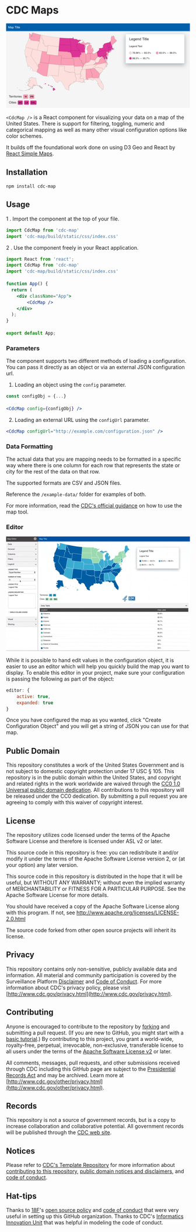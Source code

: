 # CDC Maps

![](screenshot.png)

`<CdcMap />` is a React component for visualizing your data on a map of the United States. There is support for filtering, toggling, numeric and categorical mapping as well as many other visual configuration options like color schemes.

It builds off the foundational work done on using D3 Geo and React by [React Simple Maps](https://github.com/zcreativelabs/react-simple-maps).


## Installation

```sh
npm install cdc-map
```

## Usage

1 . Import the component at the top of your file.
```js
import CdcMap from 'cdc-map'
import 'cdc-map/build/static/css/index.css'
```

2 . Use the component freely in your React application.
```jsx
import React from 'react';
import CdcMap from 'cdc-map'
import 'cdc-map/build/static/css/index.css'

function App() {
  return (
    <div className="App">
        <CdcMap />
    </div>
  );
}

export default App;
```

### Parameters

The component supports two different methods of loading a configuration. You can pass it directly as an object or via an external JSON configuration url.

1. Loading an object using the `config` parameter.
```jsx
const configObj = {...}

<CdcMap config={configObj} />
```
2. Loading an external URL using the `configUrl` parameter.
```jsx
<CdcMap configUrl="http://example.com/configuration.json" />
```

### Data Formatting
The actual data that you are mapping needs to be formatted in a specific way where there is one column for each row that represents the state or city for the rest of the data on that row.

The supported formats are CSV and JSON files.

Reference the `/example-data/` folder for examples of both.

For more information, read the [CDC's official guidance](https://www.cdc.gov/wcms/4.0/cdc-wp/data-presentation/data-map.html) on how to use the map tool.

### Editor

![](editor.gif)

While it is possible to hand edit values in the configuration object, it is easier to use an editor which will help you quickly build the map you want to display. To enable this editor in your project, make sure your configuration is passing the following as part of the object:

```js
editor: {
    active: true,
    expanded: true
}
```

Once you have configured the map as you wanted, click "Create Configuration Object" and you will get a string of JSON you can use for that map.

## Public Domain
This repository constitutes a work of the United States Government and is not
subject to domestic copyright protection under 17 USC § 105. This repository is in
the public domain within the United States, and copyright and related rights in
the work worldwide are waived through the [CC0 1.0 Universal public domain dedication](https://creativecommons.org/publicdomain/zero/1.0/).
All contributions to this repository will be released under the CC0 dedication. By
submitting a pull request you are agreeing to comply with this waiver of
copyright interest.

## License
The repository utilizes code licensed under the terms of the Apache Software
License and therefore is licensed under ASL v2 or later.

This source code in this repository is free: you can redistribute it and/or modify it under
the terms of the Apache Software License version 2, or (at your option) any
later version.

This source code in this repository is distributed in the hope that it will be useful, but WITHOUT ANY
WARRANTY; without even the implied warranty of MERCHANTABILITY or FITNESS FOR A
PARTICULAR PURPOSE. See the Apache Software License for more details.

You should have received a copy of the Apache Software License along with this
program. If not, see http://www.apache.org/licenses/LICENSE-2.0.html

The source code forked from other open source projects will inherit its license.


## Privacy
This repository contains only non-sensitive, publicly available data and
information. All material and community participation is covered by the
Surveillance Platform [Disclaimer](https://github.com/CDCgov/template/blob/master/DISCLAIMER.md)
and [Code of Conduct](https://github.com/CDCgov/template/blob/master/code-of-conduct.md).
For more information about CDC's privacy policy, please visit [http://www.cdc.gov/privacy.html](http://www.cdc.gov/privacy.html).

## Contributing
Anyone is encouraged to contribute to the repository by [forking](https://help.github.com/articles/fork-a-repo)
and submitting a pull request. (If you are new to GitHub, you might start with a
[basic tutorial](https://help.github.com/articles/set-up-git).) By contributing
to this project, you grant a world-wide, royalty-free, perpetual, irrevocable,
non-exclusive, transferable license to all users under the terms of the
[Apache Software License v2](http://www.apache.org/licenses/LICENSE-2.0.html) or
later.

All comments, messages, pull requests, and other submissions received through
CDC including this GitHub page are subject to the [Presidential Records Act](http://www.archives.gov/about/laws/presidential-records.html)
and may be archived. Learn more at [http://www.cdc.gov/other/privacy.html](http://www.cdc.gov/other/privacy.html).

## Records
This repository is not a source of government records, but is a copy to increase
collaboration and collaborative potential. All government records will be
published through the [CDC web site](http://www.cdc.gov).

## Notices
Please refer to [CDC's Template Repository](https://github.com/CDCgov/template)
for more information about [contributing to this repository](https://github.com/CDCgov/template/blob/master/CONTRIBUTING.md),
[public domain notices and disclaimers](https://github.com/CDCgov/template/blob/master/DISCLAIMER.md),
and [code of conduct](https://github.com/CDCgov/template/blob/master/code-of-conduct.md).

## Hat-tips
Thanks to [18F](https://18f.gsa.gov/)'s [open source policy](https://github.com/18F/open-source-policy)
and [code of conduct](https://github.com/CDCgov/code-of-conduct/blob/master/code-of-conduct.md)
that were very useful in setting up this GitHub organization. Thanks to CDC's
[Informatics Innovation Unit](https://www.phiresearchlab.org/index.php/code-of-conduct/)
that was helpful in modeling the code of conduct.
